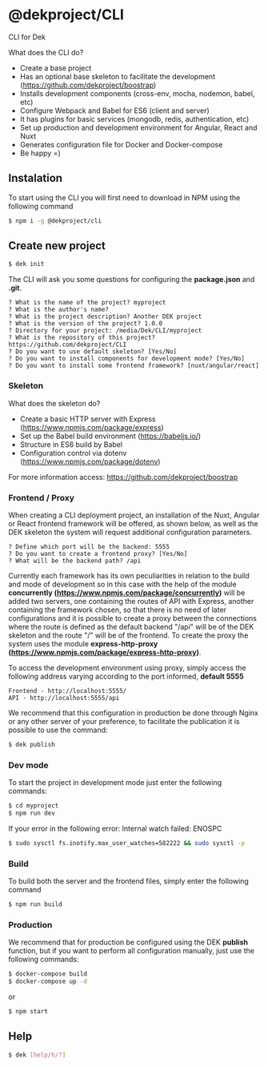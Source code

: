 # @dekproject/CLI

CLI for Dek

What does the CLI do?

* Create a base project
* Has an optional base skeleton to facilitate the development (https://github.com/dekproject/boostrap)
* Installs development components (cross-env, mocha, nodemon, babel, etc)
* Configure Webpack and Babel for ES6 (client and server)
* It has plugins for basic services (mongodb, redis, authentication, etc)
* Set up production and development environment for Angular, React and Nuxt
* Generates configuration file for Docker and Docker-compose
* Be happy =)

## Instalation

To start using the CLI you will first need to download in NPM using the following command

```bash
$ npm i -g @dekproject/cli
```

## Create new project

```bash
$ dek init
```

The CLI will ask you some questions for configuring the **package.json** and **.git**.

```
? What is the name of the project? myproject
? What is the author's name?
? What is the project description? Another DEK project
? What is the version of the project? 1.0.0
? Directory for your project: /media/Dek/CLI/myproject
? What is the repository of this project? https://github.com/dekproject/CLI
? Do you want to use default skeleton? [Yes/No]
? Do you want to install components for development mode? [Yes/No]
? Do you want to install some frontend framework? [nuxt/angular/react]
```

### Skeleton

What does the skeleton do?

* Create a basic HTTP server with Express (https://www.npmjs.com/package/express)
* Set up the Babel build environment (https://babeljs.io/)
* Structure in ES6 build by Babel
* Configuration control via dotenv (https://www.npmjs.com/package/dotenv)

For more information access: https://github.com/dekproject/boostrap

### Frontend / Proxy

When creating a CLI deployment project, an installation of the Nuxt, Angular or React frontend framework will be offered, as shown below, as well as the DEK skeleton the system will request additional configuration parameters.

```
? Define which port will be the backend: 5555
? Do you want to create a frontend proxy? [Yes/No]
? What will be the backend path? /api
```

Currently each framework has its own peculiarities in relation to the build and mode of development so in this case with the help of the module **concurrently (https://www.npmjs.com/package/concurrently)** will be added two servers, one containing the routes of API with Express, another containing the framework chosen, so that there is no need of later configurations and it is possible to create a proxy between the connections where the route is defined as the default backend "/api" will be of the DEK skeleton and the route "/" will be of the frontend. To create the proxy the system uses the module **express-http-proxy (https://www.npmjs.com/package/express-http-proxy)**.

To access the development environment using proxy, simply access the following address varying according to the port informed, **default 5555**

```
Frontend - http://localhost:5555/
API - http://localhost:5555/api
```

We recommend that this configuration in production be done through Nginx or any other server of your preference, to facilitate the publication it is possible to use the command:

```bash
$ dek publish
```

### Dev mode

To start the project in development mode just enter the following commands:

```bash
$ cd myproject
$ npm run dev
```

If your error in the following error: Internal watch failed: ENOSPC

```bash
$ sudo sysctl fs.inotify.max_user_watches=582222 && sudo sysctl -p
```

### Build

To build both the server and the frontend files, simply enter the following command

```bash
$ npm run build
```

### Production

We recommend that for production be configured using the DEK **publish** function, but if you want to perform all configuration manually, just use the following commands:

```bash
$ docker-compose build
$ docker-compose up -d
```

or

```bash
$ npm start
```

## Help

```bash
$ dek [help/h/?]
```
